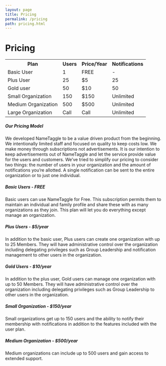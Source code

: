 ```yaml
---
layout: page
title: Pricing
permalink: /pricing
path: pricing.html
---
```


<h1 class="perm-marker"> Pricing </h1>


<div class="container">
  <div class="section">
<div class="col s12 m4">
<table class="striped" >
<tr><th>Plan</th><th class="center">Users</th><th  class="center">Price/Year</th><th class="center">Notifications</th></tr>
<tr><td>Basic User</td><td class="center">1</td><td class="center">FREE</td><td class="center">-</td></tr>
<tr><td>Plus User</td><td class="center">25</td><td class="center">$5</td><td class="center">25</td></tr>
<tr><td>Gold user</td><td class="center">50</td><td class="center">$10</td><td class="center">50</td></tr>
<tr><td>Small Organization</td><td class="center">150</td><td class="center">$150</td><td class="center">Unlimited</td></tr>
<tr><td>Medium Organization</td><td class="center">500</td><td class="center">$500</td><td class="center">Unlimited</td></tr>
<tr><td>Large Organization</td><td class="center">Call</td><td class="center">Call</td><td class="center">Unlimited</td></tr>
</table>
</div>

</div>
</div>

##### Our Pricing Model
We developed NameTaggle to be a value driven product from the beginning. We intentionally limited staff and focused on quality to keep costs low. We make money through subscriptions not advertisements. It is our intention to keep advertisements out of NameTaggle and let the service provide value for the users and customers. We’ve tried to simplify our pricing to consider two things: the number of users in your organization and the amount of notifications you’re allotted. A single notification can be sent to the entire organization or to just one individual.

##### Basic Users - FREE
Basic users can use NameTaggle for Free. This subscription permits them to maintain an individual and family profile and share these with as many organizations as they join. This plan will let you do everything except manage an organization.

##### Plus Users - $5/year
In addition to the basic user, Plus users can create one organization with up to 25 Members. They will have administrative control over the organization including delegating privileges such as Group Leadership and notification management to other users in the organization.

##### Gold Users - $10/year
In addition to the plus user, Gold users can manage one organization with up to 50 Members. They will have administrative control over the organization including delegating privileges such as Group Leadership to other users in the organization.

##### Small Organization - $150/year
Small organizations get up to 150 users and the ability to notify their membership with notifications in addition to the features included with the user plan.

##### Medium Organization - $500/year
Medium organizations can include up to 500 users and gain access to extended support.
